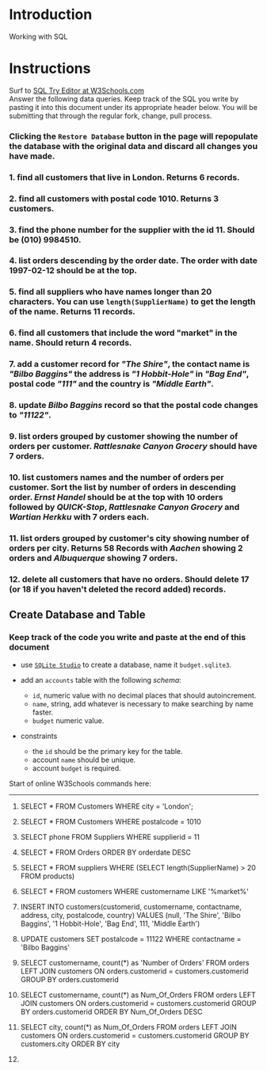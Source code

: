 # Introduction

Working with SQL

# Instructions

Surf to [SQL Try Editor at W3Schools.com](https://www.w3schools.com/Sql/tryit.asp?filename=trysql_select_top)  
Answer the following data queries. Keep track of the SQL you write by pasting it into this document under its appropriate header below. You will be submitting that through the regular fork, change, pull process.

### **Clicking the `Restore Database` button in the page will repopulate the database with the original data and discard all changes you have made**.

### 1.  find all customers that live in London. Returns 6 records.

### 2.  find all customers with postal code 1010. Returns 3 customers.

### 3.  find the phone number for the supplier with the id 11. Should be (010) 9984510.

### 4.  list orders descending by the order date. The order with date 1997-02-12 should be at the top.

### 5.  find all suppliers who have names longer than 20 characters. You can use `length(SupplierName)` to get the length of the name. Returns 11 records.

### 6.  find all customers that include the word "market" in the name. Should return 4 records.

### 7.  add a customer record for _"The Shire"_, the contact name is _"Bilbo Baggins"_ the address is _"1 Hobbit-Hole"_ in _"Bag End"_, postal code _"111"_ and the country is _"Middle Earth"_.

### 8.  update _Bilbo Baggins_ record so that the postal code changes to _"11122"_.

### 9.  list orders grouped by customer showing the number of orders per customer. _Rattlesnake Canyon Grocery_ should have 7 orders.

### 10. list customers names and the number of orders per customer. Sort the list by number of orders in descending order. _Ernst Handel_ should be at the top with 10 orders followed by _QUICK-Stop_, _Rattlesnake Canyon Grocery_ and _Wartian Herkku_ with 7 orders each.

### 11. list orders grouped by customer's city showing number of orders per city. Returns 58 Records with _Aachen_ showing 2 orders and _Albuquerque_ showing 7 orders.

### 12. delete all customers that have no orders. Should delete 17 (or 18 if you haven't deleted the record added) records.

## Create Database and Table

### Keep track of the code you write and paste at the end of this document

- use [`SQLite Studio`](https://sqlitestudio.pl/index.rvt) to create a database, name it `budget.sqlite3`.
- add an `accounts` table with the following _schema_:

  - `id`, numeric value with no decimal places that should autoincrement.
  - `name`, string, add whatever is necessary to make searching by name faster.
  - `budget` numeric value.

- constraints
  - the `id` should be the primary key for the table.
  - account `name` should be unique.
  - account `budget` is required.

Start of online W3Schools commands here:
________________________________________________________________________________________________________________________________

1.  SELECT * FROM Customers WHERE city = 'London';

2.  SELECT * FROM Customers WHERE postalcode = 1010

3.  SELECT phone FROM Suppliers WHERE supplierid = 11

4.  SELECT * FROM Orders ORDER BY orderdate DESC

5.  SELECT * FROM suppliers WHERE (SELECT length(SupplierName) > 20 FROM products)

6.  SELECT * FROM customers WHERE customername LIKE '%market%'

7.  INSERT INTO customers(customerid, customername, contactname, address, city, postalcode, country) VALUES (null, 'The Shire', 'Bilbo Baggins', '1 Hobbit-Hole', 'Bag End', 111, 'Middle Earth')

8.  UPDATE customers SET postalcode = 11122 WHERE contactname = 'Bilbo Baggins'

9.  SELECT customername, count(*) as 'Number of Orders' FROM orders LEFT JOIN customers ON orders.customerid = customers.customerid GROUP BY orders.customerid

10. SELECT customername, count(*) as Num_Of_Orders FROM orders LEFT JOIN customers ON orders.customerid = customers.customerid GROUP BY orders.customerid ORDER BY Num_Of_Orders DESC

11. SELECT city, count(*) as Num_Of_Orders FROM orders LEFT JOIN customers ON orders.customerid = customers.customerid GROUP BY customers.city ORDER BY city

12.
